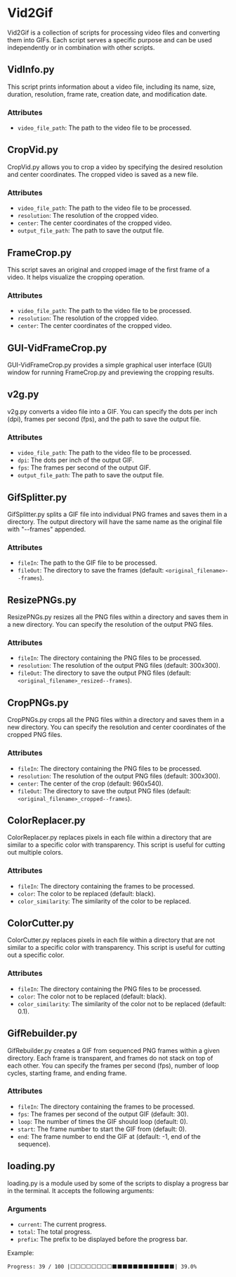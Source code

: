 # Vid2Gif

Vid2Gif is a collection of scripts for processing video files and converting them into GIFs. Each script serves a specific purpose and can be used independently or in combination with other scripts.

## VidInfo.py

This script prints information about a video file, including its name, size, duration, resolution, frame rate, creation date, and modification date.

### Attributes
- `video_file_path`: The path to the video file to be processed.

## CropVid.py

CropVid.py allows you to crop a video by specifying the desired resolution and center coordinates. The cropped video is saved as a new file.

### Attributes
- `video_file_path`: The path to the video file to be processed.
- `resolution`: The resolution of the cropped video.
- `center`: The center coordinates of the cropped video.
- `output_file_path`: The path to save the output file.

## FrameCrop.py

This script saves an original and cropped image of the first frame of a video. It helps visualize the cropping operation.

### Attributes
- `video_file_path`: The path to the video file to be processed.
- `resolution`: The resolution of the cropped video.
- `center`: The center coordinates of the cropped video.

## GUI-VidFrameCrop.py

GUI-VidFrameCrop.py provides a simple graphical user interface (GUI) window for running FrameCrop.py and previewing the cropping results.

## v2g.py

v2g.py converts a video file into a GIF. You can specify the dots per inch (dpi), frames per second (fps), and the path to save the output file.

### Attributes
- `video_file_path`: The path to the video file to be processed.
- `dpi`: The dots per inch of the output GIF.
- `fps`: The frames per second of the output GIF.
- `output_file_path`: The path to save the output file.

## GifSplitter.py

GifSplitter.py splits a GIF file into individual PNG frames and saves them in a directory. The output directory will have the same name as the original file with "--frames" appended.

### Attributes
- `fileIn`: The path to the GIF file to be processed.
- `fileOut`: The directory to save the frames (default: `<original_filename>--frames`).

## ResizePNGs.py

ResizePNGs.py resizes all the PNG files within a directory and saves them in a new directory. You can specify the resolution of the output PNG files.

### Attributes
- `fileIn`: The directory containing the PNG files to be processed.
- `resolution`: The resolution of the output PNG files (default: 300x300).
- `fileOut`: The directory to save the output PNG files (default: `<original_filename>_resized--frames`).

## CropPNGs.py

CropPNGs.py crops all the PNG files within a directory and saves them in a new directory. You can specify the resolution and center coordinates of the cropped PNG files.

### Attributes
- `fileIn`: The directory containing the PNG files to be processed.
- `resolution`: The resolution of the output PNG files (default: 300x300).
- `center`: The center of the crop (default: 960x540).
- `fileOut`: The directory to save the output PNG files (default: `<original_filename>_cropped--frames`).

## ColorReplacer.py

ColorReplacer.py replaces pixels in each file within a directory that are similar to a specific color with transparency. This script is useful for cutting out multiple colors.

### Attributes
- `fileIn`: The directory containing the frames to be processed.
- `color`: The color to be replaced (default: black).
- `color_similarity`: The similarity of the color to be replaced.

## ColorCutter.py

ColorCutter.py replaces pixels in each file within a directory that are not similar to a specific color with transparency. This script is useful for cutting out a specific color.

### Attributes
- `fileIn`: The directory containing the PNG files to be processed.
- `color`: The color not to be replaced (default: black).
- `color_similarity`: The similarity of the color not to be replaced (default: 0.1).

## GifRebuilder.py

GifRebuilder.py creates a GIF from sequenced PNG frames within a given directory. Each frame is transparent, and frames do not stack on top of each other. You can specify the frames per second (fps), number of loop cycles, starting frame, and ending frame.

### Attributes
- `fileIn`: The directory containing the frames to be processed.
- `fps`: The frames per second of the output GIF (default: 30).
- `loop`: The number of times the GIF should loop (default: 0).
- `start`: The frame number to start the GIF from (default: 0).
- `end`: The frame number to end the GIF at (default: -1, end of the sequence).

## loading.py

loading.py is a module used by some of the scripts to display a progress bar in the terminal. It accepts the following arguments:

### Arguments
- `current`: The current progress.
- `total`: The total progress.
- `prefix`: The prefix to be displayed before the progress bar.

Example:
```
Progress: 39 / 100 |⬜⬜⬜⬜⬜⬜⬜⬜⬛⬛⬛⬛⬛⬛⬛⬛⬛⬛⬛⬛| 39.0%
```